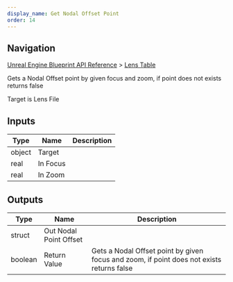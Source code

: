 ```yaml
---
display_name: Get Nodal Offset Point
order: 14
---
```

## Navigation

[Unreal Engine Blueprint API Reference](https://dev.epicgames.com/documentation/en-us/unreal-engine/BlueprintAPI) > [Lens Table](https://dev.epicgames.com/documentation/en-us/unreal-engine/BlueprintAPI/LensTable)

Gets a Nodal Offset point by given focus and zoom, if point does not exists returns false

Target is Lens File

## Inputs

| Type | Name | Description |
| --- | --- | --- |
| object | Target |  |
| real | In Focus |  |
| real | In Zoom |  |

## Outputs

| Type | Name | Description |
| --- | --- | --- |
| struct | Out Nodal Point Offset |  |
| boolean | Return Value | Gets a Nodal Offset point by given focus and zoom, if point does not exists returns false |
